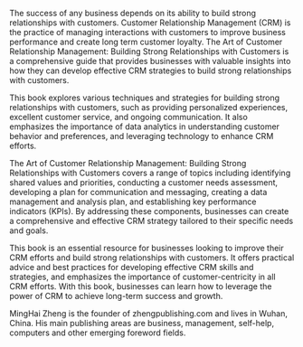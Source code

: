 
The success of any business depends on its ability to build strong relationships with customers. Customer Relationship Management (CRM) is the practice of managing interactions with customers to improve business performance and create long term customer loyalty. The Art of Customer Relationship Management: Building Strong Relationships with Customers is a comprehensive guide that provides businesses with valuable insights into how they can develop effective CRM strategies to build strong relationships with customers.

This book explores various techniques and strategies for building strong relationships with customers, such as providing personalized experiences, excellent customer service, and ongoing communication. It also emphasizes the importance of data analytics in understanding customer behavior and preferences, and leveraging technology to enhance CRM efforts.

The Art of Customer Relationship Management: Building Strong Relationships with Customers covers a range of topics including identifying shared values and priorities, conducting a customer needs assessment, developing a plan for communication and messaging, creating a data management and analysis plan, and establishing key performance indicators (KPIs). By addressing these components, businesses can create a comprehensive and effective CRM strategy tailored to their specific needs and goals.

This book is an essential resource for businesses looking to improve their CRM efforts and build strong relationships with customers. It offers practical advice and best practices for developing effective CRM skills and strategies, and emphasizes the importance of customer-centricity in all CRM efforts. With this book, businesses can learn how to leverage the power of CRM to achieve long-term success and growth.

MingHai Zheng is the founder of zhengpublishing.com and lives in Wuhan, China. His main publishing areas are business, management, self-help, computers and other emerging foreword fields.
